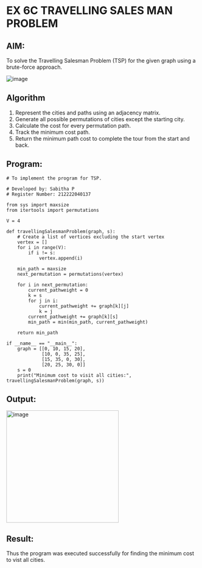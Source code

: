 # EX 6C TRAVELLING SALES MAN PROBLEM  


## AIM:  
To solve the Travelling Salesman Problem (TSP) for the given graph using a brute-force approach.  

![image](https://github.com/user-attachments/assets/653921a4-3d7b-4691-9b41-735e80f7af0b)

## Algorithm  
1. Represent the cities and paths using an adjacency matrix.  
2. Generate all possible permutations of cities except the starting city.  
3. Calculate the cost for every permutation path.  
4. Track the minimum cost path.  
5. Return the minimum path cost to complete the tour from the start and back.  

## Program:
```
# To implement the program for TSP.

# Developed by: Sabitha P
# Register Number: 212222040137

from sys import maxsize
from itertools import permutations

V = 4

def travellingSalesmanProblem(graph, s):
    # Create a list of vertices excluding the start vertex
    vertex = []
    for i in range(V):
        if i != s:
            vertex.append(i)

    min_path = maxsize
    next_permutation = permutations(vertex)

    for i in next_permutation:
        current_pathweight = 0
        k = s
        for j in i:
            current_pathweight += graph[k][j]
            k = j
        current_pathweight += graph[k][s]
        min_path = min(min_path, current_pathweight)

    return min_path

if __name__ == "__main__":
    graph = [[0, 10, 15, 20],
             [10, 0, 35, 25],
             [15, 35, 0, 30],
             [20, 25, 30, 0]]
    s = 0
    print("Minimum cost to visit all cities:", travellingSalesmanProblem(graph, s))
```

## Output:
<img width="295" alt="image" src="https://github.com/user-attachments/assets/77a94fe2-1abd-4f5c-85d4-83de5d9a197a" />


## Result:
Thus the program was executed successfully for finding the minimum cost to vist all cities.
